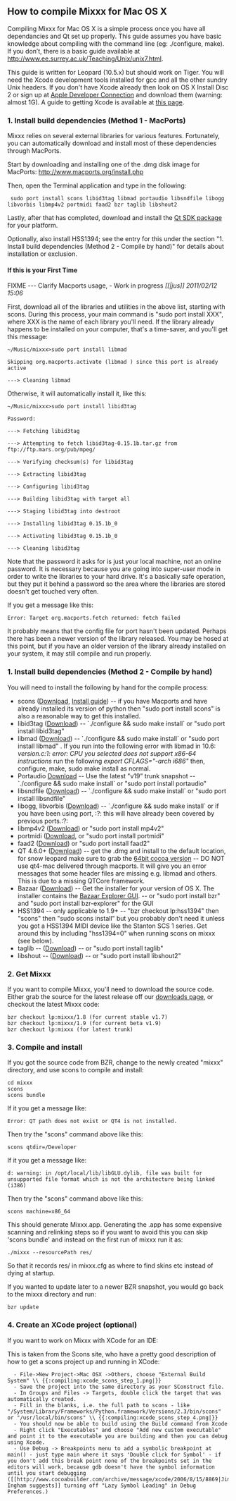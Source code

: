 ## How to compile Mixxx for Mac OS X

Compiling Mixxx for Mac OS X is a simple process once you have all
dependancies and Qt set up properly. This guide assumes you have basic
knowledge about compiling with the command line (eg: ./configure, make).
If you don’t, there is a basic guide available at
<http://www.ee.surrey.ac.uk/Teaching/Unix/unix7.html>.

This guide is written for Leopard (10.5.x) but should work on Tiger. You
will need the Xcode development tools installed for gcc and all the
other sundry Unix headers. If you don't have Xcode already then look on
OS X Install Disc 2 or sign up at [Apple Developer
Connection](http://connect.apple.com) and download them (warning: almost
1G). A guide to getting Xcode is available at [this
page](http://www.techsww.com/tutorials/operating_systems/macosx/tools/configuring_macosx_compile_install_software_xcode_tools.php).

### 1\. Install build dependencies (Method 1 - MacPorts)

Mixxx relies on several external libraries for various features.
Fortunately, you can automatically download and install most of these
dependencies through MacPorts.

Start by downloading and installing one of the .dmg disk image for
MacPorts: <http://www.macports.org/install.php>

Then, open the Terminal application and type in the following:

``` 
 sudo port install scons libid3tag libmad portaudio libsndfile libogg libvorbis libmp4v2 portmidi faad2 bzr taglib libshout2
```

Lastly, after that has completed, download and install the [Qt SDK
package](http://qt.nokia.com/downloads/qt-for-open-source-cpp-development-on-mac-os-x)
for your platform.

Optionally, also install HSS1394; see the entry for this under the
section "1. Install build dependencies (Method 2 - Compile by hand)" for
details about installation or exclusion.

#### If this is your First Time

FIXME --- Clarify Macports usage, - Work in progress *\[\[|jus\]\]
2011/02/12 15:06*

First, download all of the libraries and utilities in the above list,
starting with scons. During this process, your main command is "sudo
port install XXX", where XXX is the name of each library you'll need. If
the library already happens to be installed on your computer, that's a
time-saver, and you'll get this message:

`~/Music/mixxx>sudo port install libmad`

`Skipping org.macports.activate (libmad ) since this port is already
active`

`---> Cleaning libmad`

Otherwise, it will automatically install it, like this:

`~/Music/mixxx>sudo port install libid3tag`

`Password:`

`---> Fetching libid3tag`

`---> Attempting to fetch libid3tag-0.15.1b.tar.gz from
ftp://ftp.mars.org/pub/mpeg/`

`---> Verifying checksum(s) for libid3tag`

`---> Extracting libid3tag`

`---> Configuring libid3tag`

`---> Building libid3tag with target all`

`---> Staging libid3tag into destroot`

`---> Installing libid3tag 0.15.1b_0`

`---> Activating libid3tag 0.15.1b_0`

`---> Cleaning libid3tag`

Note that the password it asks for is just your local machine, not an
online password. It is necessary because you are going into super-user
mode in order to write the libraries to your hard drive. It's a
basically safe operation, but they put it behind a password so the area
where the libraries are stored doesn't get touched very often.

If you get a message like this:

`Error: Target org.macports.fetch returned: fetch failed`

It probably means that the config file for port hasn't been updated.
Perhaps there has been a newer version of the library released. You may
be hosed at this point, but if you have an older version of the library
already installed on your system, it may still compile and run properly.

### 1\. Install build dependencies (Method 2 - Compile by hand)

You will need to install the following by hand for the compile process:

  - scons ([Download](http://www.scons.org/download.php), [Install
    guide](http://www.scons.org/doc/0.97/HTML/scons-user/x166.html)) --
    if you have Macports and have already installed its version of
    python then "sudo port install scons" is also a reasonable way to
    get this installed.
  - libid3tag
    ([Download](http://sourceforge.net/project/showfiles.php?group_id=12349))
    -- \`./configure && sudo make install\` or "sudo port install
    libid3tag"
  - libmad
    ([Download](http://sourceforge.net/project/showfiles.php?group_id=12349))
    -- \`./configure && sudo make install\` or "sudo port install
    libmad" . If you run into the following error with libmad in 10.6:
    *version.c:1: error: CPU you selected does not support x86-64
    instructions* run the following *export CFLAGS="-arch i686"* then,
    configure, make, sudo make install as normal.
  - Portaudio [Download](http://www.portaudio.com) -- Use the latest
    "v19" trunk snapshot -- \`./configure && sudo make install\` or
    "sudo port install portaudio"
  - libsndfile
    ([Download](http://www.mega-nerd.com/libsndfile/#Download)) --
    \`./configure && sudo make install\` or "sudo port install
    libsndfile"
  - libogg, libvorbis ([Download](http://xiph.org/downloads/)) --
    \`./configure && sudo make install\` or if you have been using port,
    :?: this will have already been covered by previous ports.:?:
  - libmp4v2 ([Download](http://code.google.com/p/mp4v2/downloads/list))
    or "sudo port install mp4v2"
  - portmidi
    ([Download](http://sourceforge.net/apps/trac/portmedia/wiki/portmidi),
    or "sudo port install portmidi"
  - faad2 ([Download](http://sourceforge.net/projects/faac/)) or "sudo
    port install faad2"
  - QT 4.6.0+
    ([Download](http://www.qtsoftware.com/downloads/sdk-mac-os-cpp)) --
    get the .dmg and install to the default location, for snow leopard
    make sure to grab the [64bit cocoa
    version](http://get.qt.nokia.com/qt/source/qt-mac-cocoa-opensource-4.6.1.dmg)
    -- DO NOT use qt4-mac delivered through macports. It will give you
    an error messages that some header files are missing e.g. libmad and
    others. This is due to a missing QTCore framework.
  - Bazaar ([Download](http://bazaar-vcs.org/Download)) -- Get the
    installer for your version of OS X. The installer contains the
    [Bazaar Explorer
    GUI](http://mixxx.org/wiki/doku.php/using_bazaar?s[]=explorer#gui_clients).
    -- or "sudo port install bzr" and "sudo port install bzr-explorer"
    for the GUI
  - HSS1394 -- only applicable to 1.9+ -- "bzr checkout lp:hss1394" then
    "scons" then "sudo scons install" but you probably don't need it
    unless you got a HSS1394 MIDI device like the Stanton SCS 1 series.
    Get around this by including "hss1394=0" when running scons on mixxx
    (see below).
  - taglib --
    ([Download](http://developer.kde.org/~wheeler/taglib.html)) -- or
    "sudo port install taglib"
  - libshout -- ([Download](http://www.icecast.org/download.php)) -- or
    "sudo port install libshout2"

### 2\. Get Mixxx

If you want to compile Mixxx, you'll need to download the source code.
Either grab the source for the latest release off our [downloads
page](http://www.mixxx.org/download.php), or checkout the latest Mixxx
code:

    bzr checkout lp:mixxx/1.8 (for current stable v1.7)
    bzr checkout lp:mixxx/1.9 (for current beta v1.9)
    bzr checkout lp:mixxx (for latest trunk)

### 3\. Compile and install

If you got the source code from BZR, change to the newly created "mixxx"
directory, and use scons to compile and install:

    cd mixxx
    scons
    scons bundle

If it you get a message like:

    Error: QT path does not exist or QT4 is not installed.

Then try the "scons" command above like this:

    scons qtdir=/Developer

If it you get a message like:

    d: warning: in /opt/local/lib/libGLU.dylib, file was built for unsupported file format which is not the architecture being linked (i386)

Then try the "scons" command above like this:

    scons machine=x86_64

This should generate Mixxx.app. Generating the .app has some expensive
scanning and relinking steps so if you want to avoid this you can skip
'scons bundle' and instead on the first run of mixxx run it as:

    ./mixxx --resourcePath res/

So that it records res/ in mixxx.cfg as where to find skins etc instead
of dying at startup.

If you wanted to update later to a newer BZR snapshot, you would go back
to the mixxx directory and run:

    bzr update

### 4\. Create an XCode project (optional)

If you want to work on Mixxx with XCode for an IDE:

This is taken from the Scons site, who have a pretty good description of
how to get a scons project up and running in XCode:

``` 
  - File->New Project->Mac OSX ->Others, choose "External Build System" \\ {{:compiling:xcode_scons_step_1.png|}}
  - Save the project into the same directory as your SConstruct file.
  - In Groups and Files -> Targets, double click the target that was automatically created.
  - Fill in the blanks, i.e. the full path to scons - like "/System/Library/Frameworks/Python.framework/Versions/2.3/bin/scons" or "/usr/local/bin/scons" \\ {{:compiling:xcode_scons_step_4.png|}}
  - You should now be able to build using the Build command from Xcode
  - Right click "Executables" and choose "Add new custom executable" and point it to the executable you are building and then you can debug using Xcode.
  - Use Debug -> Breakpoints menu to add a symbolic breakpoint at main() - just type main where it says 'Double click for Symbol' - if you don't add this break point none of the breakpoints set in the editors will work, because gdb doesn't have the symbol information until you start debugging ([[http://www.cocoabuilder.com/archive/message/xcode/2006/8/15/8869|Jim Ingham suggests]] turning off "Lazy Symbol Loading" in Debug Preferences.)
```
